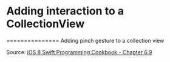 # Adding interaction to a CollectionView
===============
Adding pinch gesture to a collection view


Source: [iOS 8 Swift Programming Cookbook - Chapter 6.9](http://goo.gl/pvRtI8)
